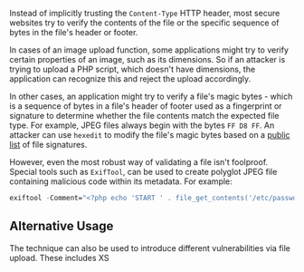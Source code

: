 Instead of implicitly trusting the `Content-Type` HTTP header, most secure websites try to verify the contents of the file or the specific sequence of bytes in the file's header or footer.

In cases of an image upload function, some applications might try to verify certain properties of an image, such as its dimensions. So if an attacker is trying to upload a PHP script, which doesn't have dimensions, the application can recognize this and reject the upload accordingly.

In other cases, an application might try to verify a file's magic bytes - which is a sequence of bytes in a file's header of footer used as a fingerprint or signature to determine whether the file contents match the expected file type. For example, JPEG files always begin with the bytes `FF D8 FF`. An attacker can use `hexedit` to modify the file's magic bytes based on a [public list](https://en.wikipedia.org/wiki/List_of_file_signatures) of file signatures.

However, even the most robust way of validating a file isn't foolproof. Special tools such as `ExifTool`, can be used to create polyglot JPEG file containing malicious code within its metadata. For example:
```nix
exiftool -Comment="<?php echo 'START ' . file_get_contents('/etc/passwd') . ' END'; ?>" image.jpg -o polyglot.php
```
## Alternative Usage
The technique can also be used to introduce different vulnerabilities via file upload. These includes XS